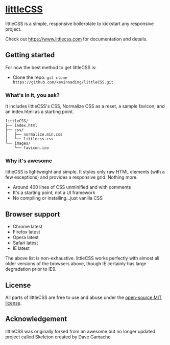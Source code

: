 # [littleCSS](https://www.littlecss.com)
littleCSS is a simple, responsive boilerplate to kickstart any responsive project.

Check out <https://www.littlecss.com> for documentation and details.

## Getting started

For now the best method to get littleCSS is:
- Clone the repo: `git clone https://github.com/kevinnading/littleCSS.git`


### What's in it, you ask?

It includes littleCSS's CSS, Normalize CSS as a reset, a sample favicon, and an index.html as a starting point.

```
littleCSS/
├── index.html
├── css/
│   ├── normalize.min.css
│   └── littlecss.css
└── images/
    └── favicon.ico

```

### Why it's awesome

littleCSS is lightweight and simple. It styles only raw HTML elements (with a few exceptions) and provides a responsive grid. Nothing more.
- Around 400 lines of CSS unminified and with comments
- It's a starting point, not a UI framework
- No compiling or installing...just vanilla CSS


## Browser support

- Chrome latest
- Firefox latest
- Opera latest
- Safari latest
- IE latest

The above list is non-exhaustive. littleCSS works perfectly with almost all older versions of the browsers above, though IE certainly has large degradation prior to IE9.


## License

All parts of littleCSS are free to use and abuse under the [open-source MIT license](https://github.com/kevinnading/littleCSS/blob/master/LICENSE.md).


## Acknowledgement

littleCSS was originally forked from an awesome but no longer updated project called Skeleton created by Dave Gamache
